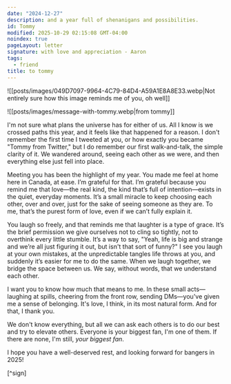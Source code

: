 ```yaml
---
date: "2024-12-27"
description: and a year full of shenanigans and possibilities.
id: Tommy
modified: 2025-10-29 02:15:08 GMT-04:00
noindex: true
pageLayout: letter
signature: with love and appreciation - Aaron
tags:
  - friend
title: to tommy
---
```


![[posts/images/049D7097-9964-4C79-84D4-A59A1E8A8E33.webp|Not entirely sure how this image reminds me of you, oh well]]

![[posts/images/message-with-tommy.webp|from tommy]]

I'm not sure what plans the universe has for either of us. All I know is we crossed paths this year, and it feels
like that happened for a reason. I don't remember the first time I tweeted at you, or how exactly you became "Tommy from Twitter," but I do remember our first walk-and-talk,
the simple clarity of it. We wandered around, seeing each other as we were, and then everything else just fell into place.

Meeting you has been the highlight of my year. You made me feel at home here in Canada, at ease. I’m grateful for that. I’m grateful because you remind me that
love—the real kind, the kind that’s full of intention—exists in the quiet, everyday moments. It’s a small miracle to keep choosing each other, over and over,
just for the sake of seeing someone as they are. To me, that’s the purest form of love, even if we can’t fully explain it.

You laugh so freely, and that reminds me that laughter is a type of grace. It’s the brief permission we give ourselves not to cling so tightly, not to overthink every little stumble. It’s a way to say,
"Yeah, life is big and strange and we’re all just figuring it out, but isn't that sort of funny?" I see you laugh at your own mistakes, at the unpredictable tangles life throws at you, and suddenly
it’s easier for me to do the same. When we laugh together, we bridge the space between us. We say, without words, that we understand each other.

I want you to know how much that means to me. In these small acts—laughing at spills, cheering from the front row, sending DMs—you've given me a sense of belonging. It's love, I think, in its most natural form. And for that, I thank you.

We don't know everything, but all we can ask each others is to do our best and try to elevate others. Everyone is your biggest fan, I'm one of them. If there are none, I'm still, _your biggest fan_.

I hope you have a well-deserved rest, and looking forward for bangers in 2025!

[^sign]
